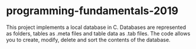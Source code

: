 # programming-fundamentals-2019
This project implements a local database in C. Databases are represented as folders, tables as .meta files and table data as .tab files. The code allows you to create, modify, delete and sort the contents of the database.
